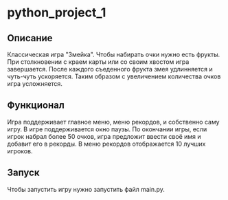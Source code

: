 # python_project_1
## Описание
Классическая игра "Змейка". Чтобы набирать очки нужно есть фрукты. При столкновении с краем карты или со своим хвостом игра завершается. После каждого съеденного фрукта змея удлинняется и чуть-чуть ускоряется. Таким образом с увеличением количества очков игра усложняется.
## Функционал
Игра поддерживает главное меню, меню рекордов, и собственно саму игру. В игре поддерживается окно паузы. По окончании игры, если игрок набрал более 50 очков, игра предложит ввести своё имя и добавит его в рекорды. В меню рекордов отображается 10 лучших игроков.
## Запуск
Чтобы запустить игру нужно запустить файл main.py.
